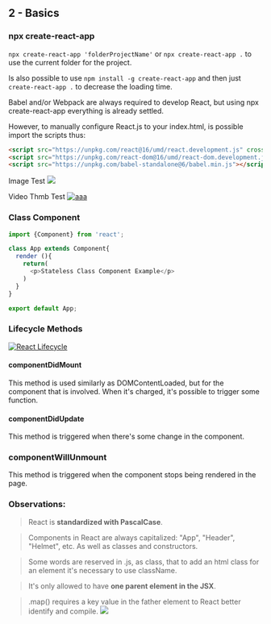 ## 2 - Basics

### npx create-react-app

```npx create-react-app 'folderProjectName'``` or ```npx create-react-app .``` to use the current folder for the project.

Is also possible to use ```npm install -g create-react-app``` and then just ```create-react-app .``` to decrease the loading time.

Babel and/or Webpack are always required to develop React, but using npx create-react-app everything is already settled.

However, to manually configure React.js to your index.html, is possible import the scripts thus:

```html
<script src="https://unpkg.com/react@16/umd/react.development.js" crossorigin></script>
<script src="https://unpkg.com/react-dom@16/umd/react-dom.development.js" crossorigin></script>
<script src="https://unpkg.com/babel-standalone@6/babel.min.js"></script>
```
Image Test ![](https://i.imgur.com/j4zBXdN.png)

Video Thmb Test
[![aaa](https://i.ytimg.com/an_webp/Ohf0wDJp9O4/mqdefault_6s.webp?du=3000&sqp=CKCz_YUG&rs=AOn4CLCjIcdyrWzG52b9mPhdo72DfKEAKg)](https://www.youtube.com/watch?v=YOUTUBE_VIDEO_ID_HERE)


### Class Component

```javascript
import {Component} from 'react';

class App extends Component{
  render (){
    return(
      <p>Stateless Class Component Example</p>
    )
  }
}

export default App;
```

### Lifecycle Methods
[![React Lifecycle](https://i.imgur.com/NDDggF8.png)](https://projects.wojtekmaj.pl/react-lifecycle-methods-diagram/)


#### componentDidMount
This method is used similarly as DOMContentLoaded, but for the component that is involved. When it's charged, it's possible to trigger some function.

#### componentDidUpdate
This method is triggered when there's some change in the component.

### componentWillUnmount
This method is triggered when the component stops being rendered in the page.

### Observations:

> React is **standardized with PascalCase**.

> Components in React are always capitalized: "App", "Header", "Helmet", etc. As well as classes and constructors.

> Some words are reserved in .js, as class, that to add an html class for an element it's necessary to use className.

> It's only allowed to have **one parent element in the JSX**.

> .map() requires a key value in the father element to React better identify and compile.
![](https://i.imgur.com/EWYoQIM.png)
